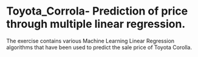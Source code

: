 # Toyota_Corrola- Prediction of price through multiple linear regression.
The exercise contains various Machine Learning Linear Regression algorithms that have been used to predict the sale price of Toyota Corolla.
